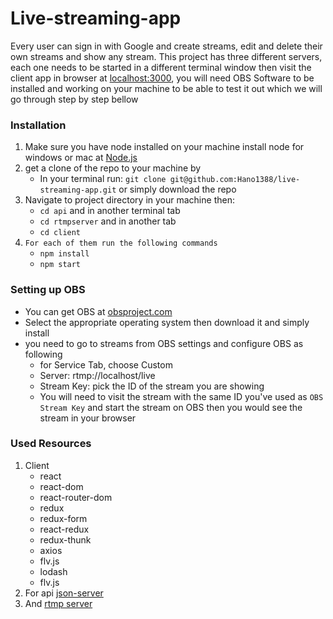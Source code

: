 # Live-streaming-app
Every user can sign in with Google and create streams, edit and delete their own streams and show any stream.
This project has three different servers, each one needs to be started in a different terminal window then visit the client app in browser at [localhost:3000](http://localhost:3000/), you will need OBS Software to be installed and working on your machine to be able to test it out which we will go through step by step bellow

### Installation
1. Make sure you have node installed on your machine
install node for windows or mac at [Node.js](https://nodejs.org/)
2. get a clone of the repo to your machine by
    - In your terminal run: ```git clone git@github.com:Hano1388/live-streaming-app.git``` or simply download the repo
3. Navigate to project directory in your machine then:
    - ```cd api``` and in another terminal tab
    - ```cd rtmpserver``` and in another tab
    - ```cd client```
4. `For each of them run the following commands`
    - ```npm install```
    - ```npm start```
### Setting up OBS
 - You can get OBS at [obsproject.com](obsproject.com)
 - Select the appropriate operating system then download it and simply install
 - you need to go to streams from OBS settings and configure OBS as following
    - for Service Tab, choose Custom
    - Server: rtmp://localhost/live
    - Stream Key: pick the ID of the stream you are showing
    - You will need to visit the stream with the same ID you've used as `OBS Stream Key` and start the stream on OBS then you would see the stream in your browser

### Used Resources
 1. Client
    - react
    - react-dom
    - react-router-dom
    - redux
    - redux-form
    - react-redux
    - redux-thunk
    - axios
    - flv.js
    - lodash
    - flv.js
 2. For api [json-server](https://www.npmjs.com/package/json-server)
 3. And [rtmp server](https://github.com/illuspas/Node-Media-Server)
 
